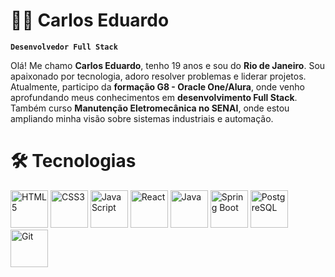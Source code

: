 # 👨‍🎓 Carlos Eduardo

**`Desenvolvedor Full Stack`**

Olá! Me chamo **Carlos Eduardo**, tenho 19 anos e sou do **Rio de Janeiro**. Sou apaixonado por tecnologia, adoro
resolver problemas e liderar projetos. Atualmente, participo da **formação G8 - Oracle One/Alura**, onde venho
aprofundando meus conhecimentos em **desenvolvimento Full Stack**. Também curso **Manutenção Eletromecânica no SENAI**,
onde estou ampliando minha visão sobre sistemas industriais e automação.

# 🛠️ Tecnologias

<p align="left">
  <img src="https://cdn.jsdelivr.net/gh/devicons/devicon/icons/html5/html5-original-wordmark.svg" title="HTML5" alt="HTML5" width="60"/>
  <img src="https://cdn.jsdelivr.net/gh/devicons/devicon/icons/css3/css3-original-wordmark.svg" title="CSS3" alt="CSS3" width="60"/>
  <img src="https://cdn.jsdelivr.net/gh/devicons/devicon/icons/javascript/javascript-original.svg" title="JavaScript" alt="JavaScript" width="60"/>
  <img src="https://cdn.jsdelivr.net/gh/devicons/devicon/icons/react/react-original-wordmark.svg" title="React" alt="React" width="60"/>
  <img src="https://cdn.jsdelivr.net/gh/devicons/devicon/icons/java/java-original-wordmark.svg" title="Java" alt="Java" width="60"/>
  <img src="https://cdn.jsdelivr.net/gh/devicons/devicon/icons/spring/spring-original-wordmark.svg" title="Spring Boot" alt="Spring Boot" width="60"/>
  <img src="https://cdn.jsdelivr.net/gh/devicons/devicon/icons/postgresql/postgresql-original-wordmark.svg" title="PostgreSQL" alt="PostgreSQL" width="60"/>
  <img src="https://cdn.jsdelivr.net/gh/devicons/devicon/icons/git/git-plain-wordmark.svg" title="Git" alt="Git" width="60"/>
</p>

          
          
          
